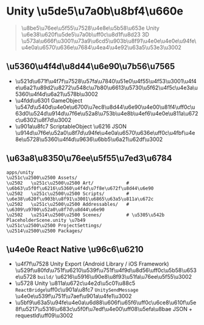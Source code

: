 # Unity \u5de5\u7a0b\u8bf4\u660e

> \u8be5\u76ee\u5f55\u7528\u4e8e\u5b58\u653e Unity \u6e38\u620f\u5de5\u7a0b\uff0c\u8d1f\u8d23 3D \u573a\u666f\u3001\u73a9\u6cd5\u903b\u8f91\u4e0e\u4e0e\u94fe\u4e0a\u6570\u636e\u7684\u4ea4\u4e92\u63a5\u53e3\u3002

## \u5360\u4f4d\u8d44\u6e90\u7b56\u7565
- \u521d\u671f\u4f7f\u7528\u57fa\u7840\u51e0\u4f55\u4f53\u3001\u4f4e\u6a21\u89d2\u8272\u548c\u7b80\u6613\u5730\u5f62\u4f5c\u4e3a\u5360\u4f4d\u6a21\u578b\u3002
- \u4fdd\u6301 GameObject \u547d\u540d\u4e0e\u6700\u7ec8\u8d44\u6e90\u4e00\u81f4\uff0c\u63d0\u524d\u914d\u7f6e\u52a8\u753b\u4e8b\u4ef6\u4e0e\u811a\u672c\u6302\u8f7d\u3002
- \u901a\u8fc7 ScriptableObject \u6216 JSON \u914d\u7f6e\u52a0\u8f7d\u94fe\u4e0a\u6570\u636e\uff0c\u4fbf\u4e8e\u5728\u5360\u4f4d\u9636\u6bb5\u6a21\u62df\u3002

## \u63a8\u8350\u76ee\u5f55\u7ed3\u6784
```
apps/unity
\u251c\u2500\u2500 Assets/
\u2502   \u251c\u2500\u2500 Art/            # \u6b63\u5f0f\u6216\u5360\u4f4d\u7f8e\u672f\u8d44\u6e90
\u2502   \u251c\u2500\u2500 Scripts/        # \u6e38\u620f\u903b\u8f91\u3001\u6865\u63a5\u811a\u672c
\u2502   \u251c\u2500\u2500 Addressables/   # \u6309\u9700\u52a0\u8f7d\u8d44\u6e90
\u2502   \u2514\u2500\u2500 Scenes/         # \u5305\u542b PlaceholderScene.unity \u7b49
\u251c\u2500\u2500 ProjectSettings/
\u2514\u2500\u2500 Packages/
```

## \u4e0e React Native \u96c6\u6210
- \u4f7f\u7528 Unity Export (Android Library / iOS Framework) \u529f\u80fd\u751f\u6210\u539f\u751f\u4f9d\u8d56\uff0c\u5b58\u653e\u5728 `build/` \u6216\u5916\u90e8\u8f93\u51fa\u76ee\u5f55\u3002
- \u5728 Unity \u811a\u672c\u4e2d\u5c01\u88c5 `ReactBridge`\uff0c\u901a\u8fc7 `UnitySendMessage` \u4e0e\u539f\u751f\u7aef\u901a\u4fe1\u3002
- \u5bf9\u63a5\u94fe\u4e0a\u6d88\u606f\u65f6\uff0c\u6ce8\u610f\u5e8f\u5217\u5316\u683c\u5f0f\u7edf\u4e00\uff08\u5efa\u8bae JSON + requestId\uff09\u3002

